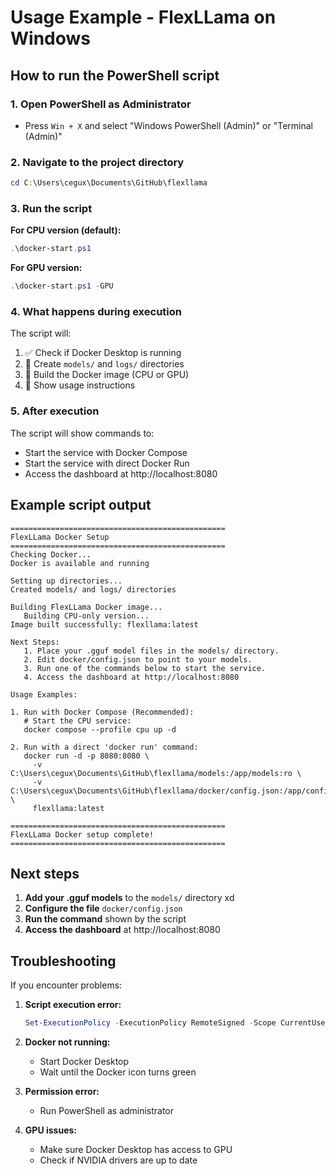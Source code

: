 # Usage Example - FlexLLama on Windows

## How to run the PowerShell script

### 1. Open PowerShell as Administrator
- Press `Win + X` and select "Windows PowerShell (Admin)" or "Terminal (Admin)"

### 2. Navigate to the project directory
```powershell
cd C:\Users\cegux\Documents\GitHub\flexllama
```

### 3. Run the script

**For CPU version (default):**
```powershell
.\docker-start.ps1
```

**For GPU version:**
```powershell
.\docker-start.ps1 -GPU
```

### 4. What happens during execution

The script will:
1. ✅ Check if Docker Desktop is running
2. 📁 Create `models/` and `logs/` directories
3. 🔨 Build the Docker image (CPU or GPU)
4. 📝 Show usage instructions

### 5. After execution

The script will show commands to:
- Start the service with Docker Compose
- Start the service with direct Docker Run
- Access the dashboard at http://localhost:8080

## Example script output

```
================================================
FlexLLama Docker Setup
================================================
Checking Docker...
Docker is available and running

Setting up directories...
Created models/ and logs/ directories

Building FlexLLama Docker image...
   Building CPU-only version...
Image built successfully: flexllama:latest

Next Steps:
   1. Place your .gguf model files in the models/ directory.
   2. Edit docker/config.json to point to your models.
   3. Run one of the commands below to start the service.
   4. Access the dashboard at http://localhost:8080

Usage Examples:

1. Run with Docker Compose (Recommended):
   # Start the CPU service:
   docker compose --profile cpu up -d

2. Run with a direct 'docker run' command:
   docker run -d -p 8080:8080 \
     -v C:\Users\cegux\Documents\GitHub\flexllama/models:/app/models:ro \
     -v C:\Users\cegux\Documents\GitHub\flexllama/docker/config.json:/app/config.json:ro \
     flexllama:latest

================================================
FlexLLama Docker setup complete!
================================================
```

## Next steps

1. **Add your .gguf models** to the `models/` directory xd
2. **Configure the file** `docker/config.json`
3. **Run the command** shown by the script
4. **Access the dashboard** at http://localhost:8080

## Troubleshooting

If you encounter problems:

1. **Script execution error:**
   ```powershell
   Set-ExecutionPolicy -ExecutionPolicy RemoteSigned -Scope CurrentUser
   ```

2. **Docker not running:**
   - Start Docker Desktop
   - Wait until the Docker icon turns green

3. **Permission error:**
   - Run PowerShell as administrator

4. **GPU issues:**
   - Make sure Docker Desktop has access to GPU
   - Check if NVIDIA drivers are up to date
